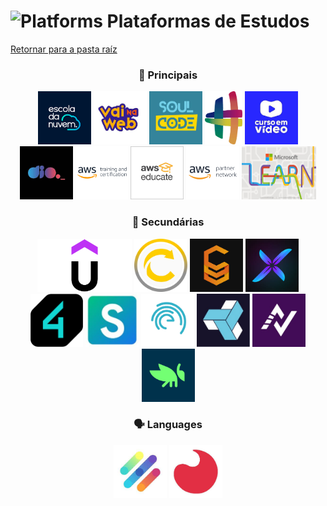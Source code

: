 <!-- # Plataformas -->
# <img src="https://raw.githubusercontent.com/Tarikul-Islam-Anik/Animated-Fluent-Emojis/master/Emojis/Hand%20gestures/Brain.png" alt="Platforms" width="45px"> Plataformas de Estudos
[Retornar para a pasta raíz](../)


<div align="center">
    <h3 style="text-align: center;">📌 Principais</h3>
    <div align="center">
        <img alt="edn" src="./img/edn.png" style="height:85px; width:auto;"/>
        <img alt="vnw" src="./img/vnw.jpeg" style="height:85px; width:auto;"/>
        <img alt="sca" src="./img/sca.jpeg" style="height:85px; width:auto;"/>
        <img alt="hashtag" src="./img/hashtag.png" style="height:85px; width:auto;"/>
        <img alt="cev" src="./img/cev.jpeg"style="height:85px; width:auto;"/>
        <img alt="dio" src="./img/dio.jpeg"style="height:85px; width:auto;"/>
        <img alt="aws_skill_builder" src="./img/aws_skill_builder.png"style="height:85px; width:auto;"/>
        <img alt="aws_educate" src="./img/aws_educate.jpg"style="height:85px; width:auto;"/>
        <img alt="aws_partner" src="./img/apn.png"style="height:85px; width:auto;"/>
        <img alt="msft_learn" src="./img/msft_learn.jpg" style="height:85px; width:auto;"/>
    </div>
</div>

<div align="center">
    <h3 style="text-align: center;">📎 Secundárias</h3>
    <div align="center">
        <img alt="udemy" src="./img/udemy2.png" style="height:85px; width:auto;"/>
        <img alt="full_cycle" src="./img/full_cycle.jpg" style="height:85px; width:auto;"/>
        <img alt="cloud_treinamentos" src="./img/cloud_treinamentos.jpg" style="height:85px; width:auto;"/>
        <img alt="xperiun" src="./img/xperiun.jpeg" style="height:85px; width:auto;"/>
        <img alt="4linux" src="./img/4.linux.png" style="height:85px; width:auto;"/>
        <img alt="simplifica_treinamentos" src="./img/simplifica_treinamentos.png" style="height:85px; width:auto;"/>
        <img alt="empowerdata" src="./img/empowerdata.jpg" style="height:85px; width:auto;"/>
        <img alt="cubo_tres" src="./img/cubo_tres.jpeg" style="height:85px; width:auto;"/>
        <img alt="atlantico_avanti" src="./img/avanti.jpeg" style="height:85px; width:auto;"/>
        <img alt="grasshoper" src="./img/grasshoper.png" style="height:85px; width:auto;"/>
    </div>
</div>

<div align="center">
    <h3 style="text-align: center;">🗣️ Languages</h3>
    <div align="center">
        <img alt="lingopass" src="./img/language/lingopass.jpeg" style="height:85px; width:auto;"/>
        <img alt="acbeu" src="./img/language/acbeu.jpeg" style="height:85px; width:auto;"/>
    </div>
</div>
